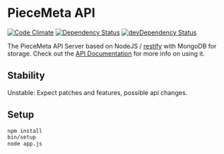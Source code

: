 # PieceMeta API

[![Code Climate](https://codeclimate.com/github/PieceMeta/piecemeta-api/badges/gpa.svg)](https://codeclimate.com/github/PieceMeta/piecemeta-api) [![Dependency Status](https://david-dm.org/PieceMeta/piecemeta-api.svg)](https://david-dm.org/PieceMeta/piecemeta-api) [![devDependency Status](https://david-dm.org/PieceMeta/piecemeta-api/dev-status.svg)](https://david-dm.org/PieceMeta/piecemeta-api#info=devDependencies)

The PieceMeta API Server based on NodeJS / [restify](https://github.com/mcavage/node-restify) with MongoDB for storage. Check out the [API Documentation](http://doc.piecemeta.com) for more info on using it.

## Stability

Unstable: Expect patches and features, possible api changes.

## Setup

```bash
npm install
bin/setup
node app.js
```

